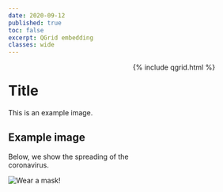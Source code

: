 ```yaml
---
date: 2020-09-12
published: true
toc: false
excerpt: QGrid embedding
classes: wide
---
```

<div class="row">
<div style="float: left; width: 50%;">

# Title

This is an example image.

## Example image

Below, we show the spreading of the coronavirus.

![Wear a mask!](https://i.giphy.com/YMRTIe8Gikpw4lpewu.gif)
</div>
<div style="float: right; width: 50%;">
{% include qgrid.html %}
</div>
</div>


